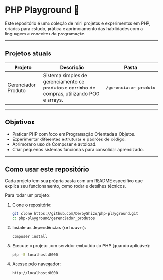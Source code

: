 # PHP Playground 🐘

Este repositório é uma coleção de mini projetos e experimentos em PHP, criados para estudo, prática e aprimoramento das habilidades com a linguagem e conceitos de programação.

---

## Projetos atuais

| Projeto             | Descrição                                                                                    | Pasta                  |
| ------------------- | -------------------------------------------------------------------------------------------- | ---------------------- |
| Gerenciador Produto | Sistema simples de gerenciamento de produtos e carrinho de compras, utilizando POO e arrays. | `/gerenciador_produto` |

---

## Objetivos

- Praticar PHP com foco em Programação Orientada a Objetos.
- Experimentar diferentes estruturas e padrões de código.
- Aprimorar o uso de Composer e autoload.
- Criar pequenos sistemas funcionais para consolidar aprendizado.

---

## Como usar este repositório

Cada projeto tem sua própria pasta com um README específico que explica seu funcionamento, como rodar e detalhes técnicos.

Para rodar um projeto:

1. Clone o repositório:
   ```bash
   git clone https://github.com/DevbyShizo/php-playground.git
   cd php-playground/gerenciador_produtos
   ```
2. Instale as dependências (se houver):
   ```bash
   composer install
   ```
3. Execute o projeto com servidor embutido do PHP (quando aplicável):
   ```bash
   php -S localhost:8000
   ```
4. Acesse pelo navegador:
   ```bash
   http://localhost:8000
   ```
